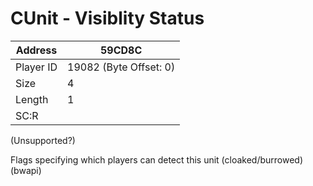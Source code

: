 #  CUnit - Visiblity Status
Address   | 59CD8C
----------|-------------
Player ID | 19082 (Byte Offset: 0)
Size 	  | 4
Length 	  | 1
SC:R      | 

(Unsupported?)

Flags specifying which players can detect this unit (cloaked/burrowed) (bwapi)
